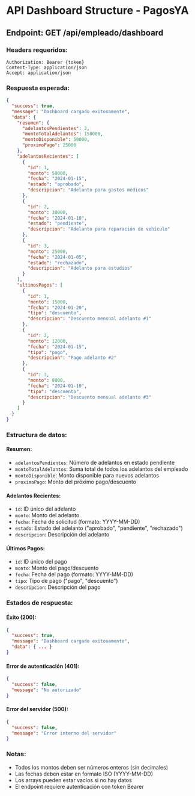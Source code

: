 # API Dashboard Structure - PagosYA

## Endpoint: GET /api/empleado/dashboard

### Headers requeridos:
```
Authorization: Bearer {token}
Content-Type: application/json
Accept: application/json
```

### Respuesta esperada:

```json
{
  "success": true,
  "message": "Dashboard cargado exitosamente",
  "data": {
    "resumen": {
      "adelantosPendientes": 2,
      "montoTotalAdelantos": 150000,
      "montoDisponible": 50000,
      "proximoPago": 25000
    },
    "adelantosRecientes": [
      {
        "id": 1,
        "monto": 50000,
        "fecha": "2024-01-15",
        "estado": "aprobado",
        "descripcion": "Adelanto para gastos médicos"
      },
      {
        "id": 2,
        "monto": 30000,
        "fecha": "2024-01-10",
        "estado": "pendiente",
        "descripcion": "Adelanto para reparación de vehículo"
      },
      {
        "id": 3,
        "monto": 25000,
        "fecha": "2024-01-05",
        "estado": "rechazado",
        "descripcion": "Adelanto para estudios"
      }
    ],
    "ultimosPagos": [
      {
        "id": 1,
        "monto": 15000,
        "fecha": "2024-01-20",
        "tipo": "descuento",
        "descripcion": "Descuento mensual adelanto #1"
      },
      {
        "id": 2,
        "monto": 12000,
        "fecha": "2024-01-15",
        "tipo": "pago",
        "descripcion": "Pago adelanto #2"
      },
      {
        "id": 3,
        "monto": 8000,
        "fecha": "2024-01-10",
        "tipo": "descuento",
        "descripcion": "Descuento mensual adelanto #3"
      }
    ]
  }
}
```

### Estructura de datos:

#### Resumen:
- `adelantosPendientes`: Número de adelantos en estado pendiente
- `montoTotalAdelantos`: Suma total de todos los adelantos del empleado
- `montoDisponible`: Monto disponible para nuevos adelantos
- `proximoPago`: Monto del próximo pago/descuento

#### Adelantos Recientes:
- `id`: ID único del adelanto
- `monto`: Monto del adelanto
- `fecha`: Fecha de solicitud (formato: YYYY-MM-DD)
- `estado`: Estado del adelanto ("aprobado", "pendiente", "rechazado")
- `descripcion`: Descripción del adelanto

#### Últimos Pagos:
- `id`: ID único del pago
- `monto`: Monto del pago/descuento
- `fecha`: Fecha del pago (formato: YYYY-MM-DD)
- `tipo`: Tipo de pago ("pago", "descuento")
- `descripcion`: Descripción del pago

### Estados de respuesta:

#### Éxito (200):
```json
{
  "success": true,
  "message": "Dashboard cargado exitosamente",
  "data": { ... }
}
```

#### Error de autenticación (401):
```json
{
  "success": false,
  "message": "No autorizado"
}
```

#### Error del servidor (500):
```json
{
  "success": false,
  "message": "Error interno del servidor"
}
```

### Notas:
- Todos los montos deben ser números enteros (sin decimales)
- Las fechas deben estar en formato ISO (YYYY-MM-DD)
- Los arrays pueden estar vacíos si no hay datos
- El endpoint requiere autenticación con token Bearer
